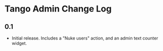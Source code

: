 # Tango Admin Change Log

## 0.1
* Initial release. Includes a "Nuke users" action, and an admin text counter widget.
